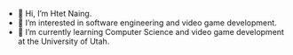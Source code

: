 - 👋 Hi, I’m Htet Naing.
- 👀 I’m interested in software engineering and video game development. 
- 🌱 I’m currently learning Computer Science and video game development at the University of Utah. 

<!---
Htet7393/Htet7393 is a ✨ special ✨ repository because its `README.md` (this file) appears on your GitHub profile.
You can click the Preview link to take a look at your changes.
--->
